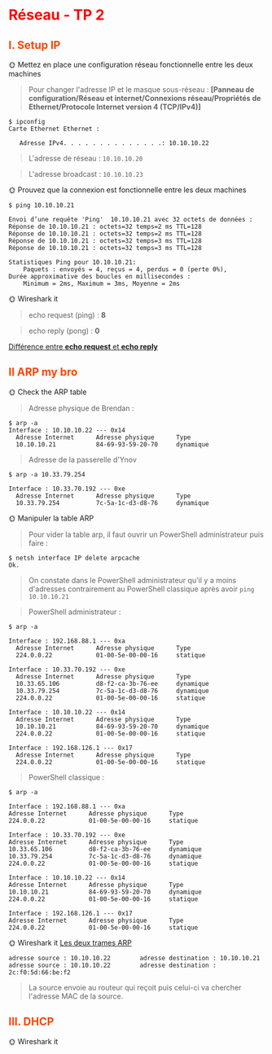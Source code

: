 # <span style="color:red">Réseau - TP 2

## <span style="color:orangered">I. Setup IP

🌞 Mettez en place une configuration réseau fonctionnelle entre les deux machines
> Pour changer l'adresse IP et le masque sous-réseau : **[Panneau de configuration/Réseau et internet/Connexions réseau/Propriétés de Ethernet/Protocole Internet version 4 (TCP/IPv4)]**

```
$ ipconfig
Carte Ethernet Ethernet :

   Adresse IPv4. . . . . . . . . . . . . .: 10.10.10.22
```

> L'adresse de réseau : ```10.10.10.20```

> L'adresse broadcast : ```10.10.10.23```

🌞 Prouvez que la connexion est fonctionnelle entre les deux machines
```
$ ping 10.10.10.21

Envoi d’une requête 'Ping'  10.10.10.21 avec 32 octets de données :
Réponse de 10.10.10.21 : octets=32 temps=2 ms TTL=128
Réponse de 10.10.10.21 : octets=32 temps=2 ms TTL=128
Réponse de 10.10.10.21 : octets=32 temps=3 ms TTL=128
Réponse de 10.10.10.21 : octets=32 temps=3 ms TTL=128

Statistiques Ping pour 10.10.10.21:
    Paquets : envoyés = 4, reçus = 4, perdus = 0 (perte 0%),
Durée approximative des boucles en millisecondes :
    Minimum = 2ms, Maximum = 3ms, Moyenne = 2ms
```

🌞 Wireshark it
> echo request (ping) : **8**

> echo reply (pong) : **0**

[Différence entre **echo request** et **echo reply**](./echo_8_&_0.pcapng)


## <span style="color:orangered">II ARP my bro

🌞 Check the ARP table
> Adresse physique de Brendan :
```
$ arp -a
Interface : 10.10.10.22 --- 0x14
  Adresse Internet      Adresse physique      Type
  10.10.10.21           84-69-93-59-20-70     dynamique
```

> Adresse de la passerelle d'Ynov

```
$ arp -a 10.33.79.254

Interface : 10.33.70.192 --- 0xe
  Adresse Internet      Adresse physique      Type
  10.33.79.254          7c-5a-1c-d3-d8-76     dynamique
```

🌞 Manipuler la table ARP

> Pour vider la table arp, il faut ouvrir un PowerShell administrateur puis faire :
```
$ netsh interface IP delete arpcache
Ok.
```

> On constate dans le PowerShell administrateur qu'il y a moins d'adresses contrairement au PowerShell classique après avoir ```ping 10.10.10.21```

> PowerShell administrateur :
```
$ arp -a

Interface : 192.168.88.1 --- 0xa
  Adresse Internet      Adresse physique      Type
  224.0.0.22            01-00-5e-00-00-16     statique

Interface : 10.33.70.192 --- 0xe
  Adresse Internet      Adresse physique      Type
  10.33.65.106          d8-f2-ca-3b-76-ee     dynamique
  10.33.79.254          7c-5a-1c-d3-d8-76     dynamique
  224.0.0.22            01-00-5e-00-00-16     statique

Interface : 10.10.10.22 --- 0x14
  Adresse Internet      Adresse physique      Type
  10.10.10.21           84-69-93-59-20-70     dynamique
  224.0.0.22            01-00-5e-00-00-16     statique

Interface : 192.168.126.1 --- 0x17
  Adresse Internet      Adresse physique      Type
  224.0.0.22            01-00-5e-00-00-16     statique
  ```

  > PowerShell classique :
  ```
  $ arp -a

Interface : 192.168.88.1 --- 0xa
  Adresse Internet      Adresse physique      Type
  224.0.0.22            01-00-5e-00-00-16     statique

Interface : 10.33.70.192 --- 0xe
  Adresse Internet      Adresse physique      Type
  10.33.65.106          d8-f2-ca-3b-76-ee     dynamique
  10.33.79.254          7c-5a-1c-d3-d8-76     dynamique
  224.0.0.22            01-00-5e-00-00-16     statique

Interface : 10.10.10.22 --- 0x14
  Adresse Internet      Adresse physique      Type
  10.10.10.21           84-69-93-59-20-70     dynamique
  224.0.0.22            01-00-5e-00-00-16     statique

Interface : 192.168.126.1 --- 0x17
  Adresse Internet      Adresse physique      Type
  224.0.0.22            01-00-5e-00-00-16     statique
  ```

🌞 Wireshark it
[Les deux trames ARP](./trames_ARP.pcapng)
```
adresse source : 10.10.10.22        adresse destination : 10.10.10.21
adresse source : 10.10.10.22        adresse destination : 2c:f0:5d:66:be:f2
```
> La source envoie au routeur qui reçoit puis celui-ci va chercher l'adresse MAC de la source.

## <span style="color:orangered">III. DHCP
🌞 Wireshark it
